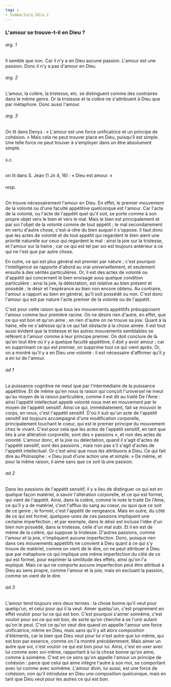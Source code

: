 ```yaml
---
tags : 
- Summa/Ia/q.20/a.1
---
```


### L'amour se trouve-t-il en Dieu ?

###### arg. 1
Il semble que non. Car il n'y a en Dieu aucune passion. L'amour est une passion. Donc il n'y a pas d'amour en Dieu. 

###### arg. 2
L'amour, la colère, la tristesse, etc. se distinguent comme des contraires dans le même genre. Or la tristesse et la colère ne s'attribuent à Dieu que par métaphore. Donc aussi l'amour. 

###### arg. 3
On lit dans Denys : « L'amour est une force unificatrice et un principe de cohésion. » Mais cela ne peut trouver place en Dieu, puisqu'il est simple. Une telle force ne peut trouver à s'employer dans un être absolument simple. 

###### s.c.
on lit dans S. Jean (1 Jn 4, 16) : « Dieu est amour. » 

###### resp.
On trouve nécessairement l'amour en Dieu. En effet, le premier mouvement de la volonté ou d'une faculté appétitive quelconque est l'amour. Car l'acte de la volonté, ou l'acte de l'appétit quel qu'il soit, se porte comme à son propre objet vers le bien et vers le mal. Mais le bien est principalement et par soi l'objet de la volonté comme de tout appétit ; le mal secondairement en vertu d'autre chose, c'est-à-dire du bien auquel il s'oppose. Il faut donc que les actes de volonté et de tout appétit qui regardent le bien aient une priorité naturelle sur ceux qui regardent le mal : ainsi la joie sur la tristesse, et l'amour sur la haine ; car ce qui est tel par soi est toujours antérieur à ce qui ne l'est que par autre chose. 

En outre, ce qui est plus général est premier par nature ; c'est pourquoi l'intelligence se rapporte d'abord au vrai universellement, et seulement ensuite à des vérités particulières. Or, il est des actes de volonté ou d'appétit qui concernent le bien envisagé sous quelque condition particulière : ainsi la joie, la délectation, est relative au bien présent et possédé ; le désir et l'espérance au bien non encore obtenu. Au contraire, l'amour a rapport au bien en général, qu'il soit possédé ou non. C'est donc l'amour qui est par nature l'acte premier de la volonté ou de l'appétit. 

C'est pour cette raison que tous les mouvements appétitifs présupposent l'amour comme leur première racine. On ne désire rien d'autre, en effet, que ce qui est bon et qu'on aime ; en rien d'autre on ne trouve sa joie. Quant à la haine, elle ne s'adresse qu'à ce qui fait obstacle à la chose aimée. Il est tout aussi évident que la tristesse et les autres mouvements semblables se réfèrent à l'amour comme à leur principe premier. On doit conclure de là qu'en tout être où il y a quelque faculté appétitive, il doit y avoir amour ; car en supprimant ce qui est premier, on supprime tout ce qui vient après. Or, on a montré qu'il y a en Dieu une volonté : il est nécessaire d'affirmer qu'il y a en lui de l'amour. 

###### ad 1
La puissance cognitive ne meut que par l'intermédiaire de la puissance appétitive. Et de même qu'en nous la raison qui conçoit l'universel ne meut qu'au moyen de la raison particulière, comme il est dit au traité De l'Ame : ainsi l'appétit intellectuel appelé volonté nous met en mouvement par le moyen de l'appétit sensitif. Ainsi ce qui, immédiatement, fait se mouvoir le corps, en nous, c'est l'appétit sensitif. D'où il suit qu'un acte de l'appétit sensitif est toujours accompagné d'une modification corporelle, principalement touchant le coeur, qui est le premier principe du mouvement chez le vivant. C'est pour cela que les actes de l'appétit sensitif, en tant que liés à une altération corporelle, sont des « passions », et non des actes de volonté. L'amour donc, et la joie ou délectation, quand il s'agit d'actes de l'appétit sensitif, sont des passions ; mais non pas s'il s'agit d'actes de l'appétit intellectuel. Or c'est ainsi que nous les attribuons à Dieu. Ce qui fait dire au Philosophe : « Dieu jouit d'une action une et simple. » De même, et pour la même raison, il aime sans que ce soit là une passion. 

###### ad 2
Dans les passions de l'appétit sensitif, il y a lieu de distinguer ce qui est en quelque façon matériel, à savoir l'altération corporelle, et ce qui est formel, qui vient de l'appétit. Ainsi, dans la colère, comme le note le traité De l'Ame, ce qu'il y a de matériel, c'est l'afflux du sang au coeur, ou quoi que ce soit de ce genre ; le formel, c'est l'appétit de vengeance. Mais en outre, du côté de ce qui est formel, quelques-unes de ces passions impliquent une certaine imperfection ; et par exemple, dans le désir est incluse l'idée d'un bien non possédé, dans la tristesse, celle d'un mal subi. Et il en est de même de la colère, qui suppose la tristesse. D'autres passions, comme l'amour et la joie, n'impliquent aucune imperfection. Donc, puisque rien dans ces mouvements appétitifs ne convient à Dieu quant à ce qui s'y trouve de matériel, comme on vient de le dire, on ne peut attribuer à Dieu que par métaphore ce qui implique une même imperfection du côté de ce qui est formel, pour exprimer la similitude des effets, ainsi qu'on l'a expliqué. Mais ce qui ne comporte aucune imperfection peut être attribué à Dieu au sens propre, comme l'amour et la joie, mais en excluant la passion, comme on vient de le dire. 

###### ad 3
L'amour tend toujours vers deux termes : la chose bonne qu'il veut pour quelqu'un, et celui pour qui il la veut. Aimer quelqu'un, c'est proprement en effet vouloir pour lui ce qui est bon. C'est pourquoi s'aimer soimême, c'est vouloir pour soi ce qui est bon, de sorte qu'on cherche à se l'unir autant qu'on le peut. C'est ce qu'on veut dire quand on appelle l'amour une force unificatrice, même en Dieu, mais sans qu'il y ait alors composition d'éléments, car le bien que Dieu veut pour lui n'est autre que lui-même, qui est bon par essence, comme on l'a montré précédemment. Mais aimer un autre que soi, c'est vouloir ce qui est bon pour lui. Ainsi, c'est en user avec lui comme avec soi-même, rapportant à lui la chose bonne qu'on aime, comme à soimême. C'est en ce sens qu'on appelle l'amour un principe de cohésion : parce que celui qui aime intègre l'autre à son moi, se comportant avec lui comme avec soimême. L'amour divin, lui aussi, est une force de cohésion, non qu'il introduise en Dieu une composition quelconque, mais en tant que Dieu veut pour les autres ce qui est bon. 



